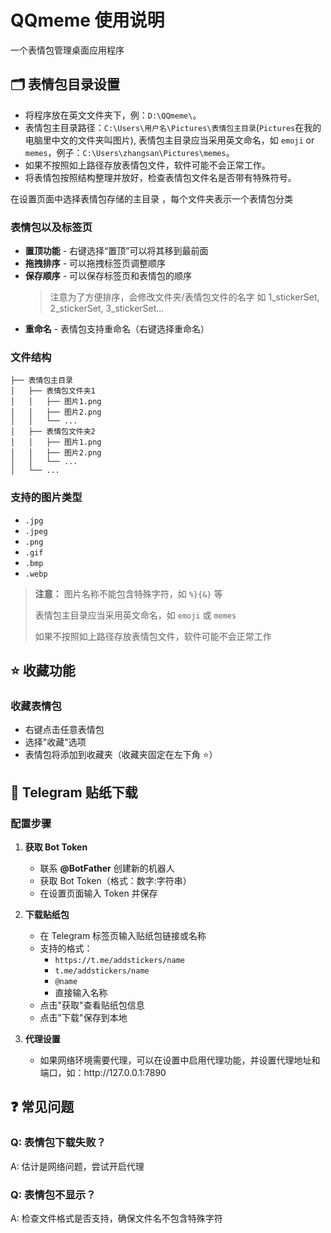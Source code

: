 # QQmeme 使用说明

一个表情包管理桌面应用程序

## 🗂️ 表情包目录设置

* 将程序放在英文文件夹下，例：`D:\QQmeme\`。
* 表情包主目录路径：`C:\Users\用户名\Pictures\表情包主目录`(`Pictures`在我的电脑里中文的文件夹叫图片), 表情包主目录应当采用英文命名，如 `emoji` or `memes`，例子：`C:\Users\zhangsan\Pictures\memes`。
* 如果不按照如上路径存放表情包文件，软件可能不会正常工作。
* 将表情包按照结构整理并放好，检查表情包文件名是否带有特殊符号。

在设置页面中选择表情包存储的主目录 ，每个文件夹表示一个表情包分类
### 表情包以及标签页

- **置顶功能** - 右键选择“置顶”可以将其移到最前面
- **拖拽排序** - 可以拖拽标签页调整顺序
- **保存顺序** - 可以保存标签页和表情包的顺序
  > 注意为了方便排序，会修改文件夹/表情包文件的名字
  > 如 1_stickerSet, 2_stickerSet, 3_stickerSet...
- **重命名** - 表情包支持重命名（右键选择重命名）

### 文件结构

```
├── 表情包主目录
│   ├── 表情包文件夹1
│   │   ├── 图片1.png
│   │   ├── 图片2.png
│   │   └── ...
│   ├── 表情包文件夹2
│   │   ├── 图片1.png
│   │   ├── 图片2.png
│   │   └── ...
│   └── ...
```

### 支持的图片类型

- `.jpg`
- `.jpeg`
- `.png`
- `.gif`
- `.bmp`
- `.webp`

> **注意：** 图片名称不能包含特殊字符，如 `%}{&}` 等
> 
> 表情包主目录应当采用英文命名，如 `emoji` 或 `memes`
> 
> 如果不按照如上路径存放表情包文件，软件可能不会正常工作

## ⭐ 收藏功能

### 收藏表情包

- 右键点击任意表情包
- 选择"收藏"选项
- 表情包将添加到收藏夹（收藏夹固定在左下角 ⭐）

## 📱 Telegram 贴纸下载

### 配置步骤

1. **获取 Bot Token**

   - 联系 **@BotFather** 创建新的机器人
   - 获取 Bot Token（格式：数字:字符串）
   - 在设置页面输入 Token 并保存
2. **下载贴纸包**

   - 在 Telegram 标签页输入贴纸包链接或名称
   - 支持的格式：
     - `https://t.me/addstickers/name`
     - `t.me/addstickers/name`
     - `@name`
     - 直接输入名称
   - 点击"获取"查看贴纸包信息
   - 点击"下载"保存到本地
3. **代理设置**

   - 如果网络环境需要代理，可以在设置中启用代理功能，并设置代理地址和端口，如：http:\/\/127.0.0.1:7890

## ❓ 常见问题

### Q: 表情包下载失败？

A: 估计是网络问题，尝试开启代理

### Q: 表情包不显示？

A: 检查文件格式是否支持，确保文件名不包含特殊字符
